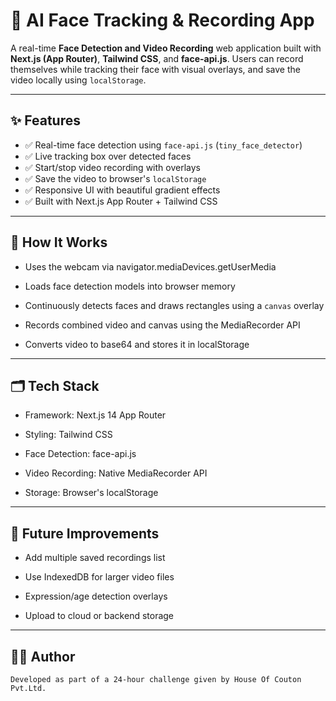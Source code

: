 # 🎥 AI Face Tracking & Recording App

A real-time **Face Detection and Video Recording** web application built with **Next.js (App Router)**, **Tailwind CSS**, and **face-api.js**. Users can record themselves while tracking their face with visual overlays, and save the video locally using `localStorage`.


---

## ✨ Features

- ✅ Real-time face detection using `face-api.js` (`tiny_face_detector`)
- ✅ Live tracking box over detected faces
- ✅ Start/stop video recording with overlays
- ✅ Save the video to browser's `localStorage`
- ✅ Responsive UI with beautiful gradient effects
- ✅ Built with Next.js App Router + Tailwind CSS

---

## 🚀 How It Works
- Uses the webcam via navigator.mediaDevices.getUserMedia

- Loads face detection models into browser memory

- Continuously detects faces and draws rectangles using a `canvas` overlay

- Records combined video and canvas using the MediaRecorder API

- Converts video to base64 and stores it in localStorage

---
## 🗂️ Tech Stack
- Framework: Next.js 14 App Router

- Styling: Tailwind CSS

- Face Detection: face-api.js

- Video Recording: Native MediaRecorder API

- Storage: Browser's localStorage
---
## 📸 Future Improvements
- Add multiple saved recordings list

 - Use IndexedDB for larger video files

 - Expression/age detection overlays

 - Upload to cloud or backend storage

 ---
 ## 🧑‍💻 Author
```
Developed as part of a 24-hour challenge given by House Of Couton Pvt.Ltd.
```

